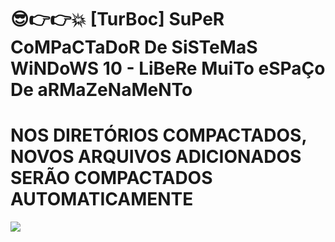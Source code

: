 # 😎👉👉💥 [TurBoc] SuPeR CoMPaCTaDoR De SiSTeMaS WiNDoWS 10 - LiBeRe MuiTo eSPaÇo De aRMaZeNaMeNTo
<h1>NOS DIRETÓRIOS COMPACTADOS, NOVOS ARQUIVOS ADICIONADOS SERÃO COMPACTADOS AUTOMATICAMENTE</h1>
<img src="https://github.com/ostonprata/TurBoc/blob/main/TurBoc.png">
